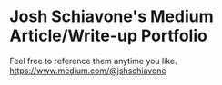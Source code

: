 # Josh Schiavone's Medium Article/Write-up Portfolio

Feel free to reference them anytime you like. 
https://www.medium.com/@jshschiavone 
